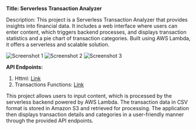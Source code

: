 **Title: Serverless Transaction Analyzer**

Description: This project is a Serverless Transaction Analyzer that provides insights into financial data. It includes a web interface where users can enter content, which triggers backend processes, and displays transaction statistics and a pie chart of transaction categories. Built using AWS Lambda, it offers a serverless and scalable solution.

![Screenshot 1](https://cdn.discordapp.com/attachments/359470187088576514/1160302301903331358/image.png?ex=65342aba&is=6521b5ba&hm=84b0fa3ada19544d4f4093ade4f7cd8feee99973998e961de1268edf784bb1a1)
![Screenshot 2](https://cdn.discordapp.com/attachments/359470187088576514/1160302302125637712/image.png?ex=65342aba&is=6521b5ba&hm=790d38bbdb80845f799b3a42ce53809e905ad2a17b4dc47a818858dbd1cf0e39)
![Screenshot 3](https://cdn.discordapp.com/attachments/359470187088576514/1160303365503340594/image.png?ex=65342bb7&is=6521b6b7&hm=b48f48ead78b88c101e4aa12f1f86da4ca915ad3b176e792d0b49cc119b7a055&)

**API Endpoints:**

1. Httml: [Link](https://518julmqj9.execute-api.us-east-1.amazonaws.com/default/create_file_s3)
2. Transactions Functions: [Link](https://0mmcz2p1dh.execute-api.us-east-1.amazonaws.com/default/count_transactions)

This project allows users to input content, which is processed by the serverless backend powered by AWS Lambda. The transaction data in CSV format is stored in Amazon S3 and retrieved for processing. The application then displays transaction details and categories in a user-friendly manner through the provided API endpoints.
